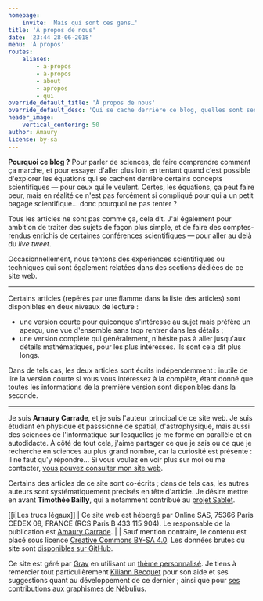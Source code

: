 ```yaml
---
homepage:
    invite: 'Mais qui sont ces gens…'
title: 'À propos de nous'
date: '23:44 28-06-2018'
menu: 'À propos'
routes:
    aliases:
        - a-propos
        - à-propos
        - about
        - apropos
        - qui
override_default_title: 'À propos de nous'
override_default_desc: 'Qui se cache derrière ce blog, quelles sont ses motivations ? Et puis les trucs légaux aussi.'
header_image:
    vertical_centering: 50
author: Amaury
license: by-sa
---
```


**Pourquoi ce blog ?** Pour parler de sciences, de faire comprendre comment ça marche, et pour essayer d'aller plus loin en tentant quand c'est possible d'explorer les équations qui se cachent derrière certains concepts scientifiques — pour ceux qui le veulent. Certes, les équations, ça peut faire peur, mais en réalité ce n'est pas forcément si compliqué pour qui a un petit bagage scientifique… donc pourquoi ne pas tenter ?

Tous les articles ne sont pas comme ça, cela dit. J'ai également pour ambition de traiter des sujets de façon plus simple, et de faire des comptes-rendus enrichis de certaines conférences scientifiques — pour aller au delà du _live tweet_.

Occasionnellement, nous tentons des expériences scientifiques ou techniques qui sont également relatées dans des sections dédiées de ce site web.

---

Certains articles (repérés par une flamme dans la liste des articles) sont disponibles en deux niveaux de lecture :
- une version courte pour quiconque s'intéresse au sujet mais préfère un aperçu, une vue d'ensemble sans trop rentrer dans les détails ;
- une version complète qui généralement, n'hésite pas à aller jusqu'aux détails mathématiques, pour les plus intéressés. Ils sont cela dit plus longs.

Dans de tels cas, les deux articles sont écrits indépendemment : inutile de lire la version courte si vous vous intéressez à la complète, étant donné que toutes les informations de la première version sont disponibles dans la seconde.

---

Je suis **Amaury Carrade**, et je suis l'auteur principal de ce site web. Je suis étudiant en physique et passsionné de spatial, d'astrophysique, mais aussi des sciences de l'informatique sur lesquelles je me forme en parallèle et en autodidacte. À côté de tout cela, j'aime partager ce que je sais ou ce que je recherche en sciences au plus grand nombre, car la curiosité est présente : il ne faut qu'y répondre… Si vous voulez en voir plus sur moi ou me contacter, [vous pouvez consulter mon site web](https://amaury.carrade.eu).

Certains des articles de ce site sont co-écrits ; dans de tels cas, les autres auteurs sont systématiquement précisés en tête d'article. Je désire mettre en avant **Timothée Bailly**, qui a notamment contribué au [projet Sablet](/sablet).

[[i|Les trucs légaux]]
| Ce site web est hébergé par Online SAS, 75366 Paris CEDEX 08,  FRANCE (RCS Paris B 433 115 904). Le responsable de la publication est [Amaury Carrade](https://amaury.carrade.eu/contact).
| 
| Sauf mention contraire, le contenu est placé sous licence [Creative Commons BY-SA 4.0](https://creativecommons.org/licenses/by-sa/4.0/). Les données brutes du site sont [disponibles sur GitHub](https://github.com/Nebulius/Notes).

Ce site est géré par [Grav](https://getgrav.org) en utilisant un [thème personnalisé](https://github.com/Nebulius/grav-theme-nebulius). Je tiens à remercier tout particulièrement [Kiliann Becquet](https://kiliannbecquet.fr/) pour son aide et ses suggestions quant au développement de ce dernier ; ainsi que pour [ses contributions aux graphismes de Nébulius](https://github.com/Nebulius/Graphics).